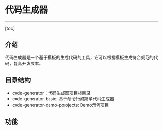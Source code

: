 # 代码生成器

---
[toc]

## 介绍

代码生成器是一个基于模板的生成代码的工具，它可以根据模板生成符合规范的代码，提高开发效率。

## 目录结构
- code-generator：代码生成器项目根目录
- code-generator-basic: 基于命令行的简单代码生成器
- code-generator-demo-porojects: Demo示例项目


## 功能

